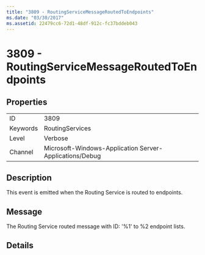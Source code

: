 ```yaml
---
title: "3809 - RoutingServiceMessageRoutedToEndpoints"
ms.date: "03/30/2017"
ms.assetid: 22479cc6-72d1-48df-912c-fc37bddeb043
---
```

# 3809 - RoutingServiceMessageRoutedToEndpoints
## Properties  


|||  
|-|-|  
|ID|3809|  
|Keywords|RoutingServices|  
|Level|Verbose|  
|Channel|Microsoft-Windows-Application Server-Applications/Debug|  

## Description  
 This event is emitted when the Routing Service is routed to endpoints.  

## Message  
 The Routing Service routed message with ID: '%1' to %2 endpoint lists.  

## Details
